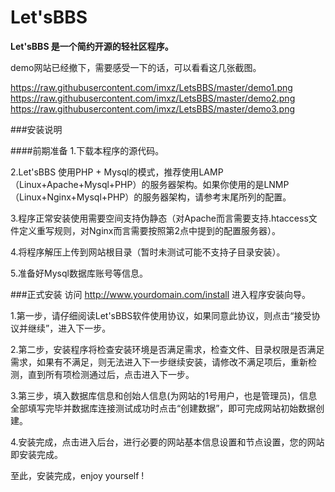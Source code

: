 Let'sBBS
=======

**Let'sBBS 是一个简约开源的轻社区程序。**

demo网站已经撤下，需要感受一下的话，可以看看这几张截图。

https://raw.githubusercontent.com/imxz/LetsBBS/master/demo1.png
https://raw.githubusercontent.com/imxz/LetsBBS/master/demo2.png
https://raw.githubusercontent.com/imxz/LetsBBS/master/demo3.png

###安装说明

####前期准备
1.下载本程序的源代码。

2.Let'sBBS 使用PHP + Mysql的模式，推荐使用LAMP（Linux+Apache+Mysql+PHP）的服务器架构。如果你使用的是LNMP（Linux+Nginx+Mysql+PHP）的服务器架构，请参考末尾所列的配置。

3.程序正常安装使用需要空间支持伪静态（对Apache而言需要支持.htaccess文件定义重写规则，对Nginx而言需要按照第2点中提到的配置服务器）。

4.将程序解压上传到网站根目录（暂时未测试可能不支持子目录安装）。

5.准备好Mysql数据库账号等信息。

###正式安装
访问 http://www.yourdomain.com/install 进入程序安装向导。

1.第一步，请仔细阅读Let'sBBS软件使用协议，如果同意此协议，则点击“接受协议并继续”，进入下一步。

2.第二步，安装程序将检查安装环境是否满足需求，检查文件、目录权限是否满足需求，如果有不满足，则无法进入下一步继续安装，请修改不满足项后，重新检测，直到所有项检测通过后，点击进入下一步。

3.第三步，填入数据库信息和创始人信息(为网站的1号用户，也是管理员)，信息全部填写完毕并数据库连接测试成功时点击“创建数据”，即可完成网站初始数据创建。

4.安装完成，点击进入后台，进行必要的网站基本信息设置和节点设置，您的网站即安装完成。

至此，安装完成，enjoy yourself !
